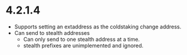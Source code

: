 
4.2.1.4
==============

- Supports setting an extaddress as the coldstaking change address.
- Can send to stealth addresses
  - Can only send to one stealth address at a time.
  - stealth prefixes are unimplemented and ignored.
